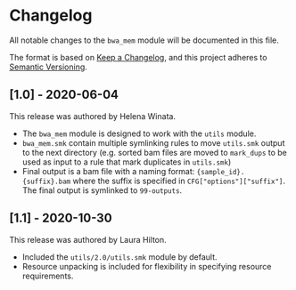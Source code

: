 # Changelog

All notable changes to the `bwa_mem` module will be documented in this file.

The format is based on [Keep a Changelog](https://keepachangelog.com/en/1.0.0/),
and this project adheres to [Semantic Versioning](https://semver.org/spec/v2.0.0.html).

## [1.0] - 2020-06-04

This release was authored by Helena Winata.


- The `bwa_mem` module is designed to work with the `utils` module.
- `bwa_mem.smk` contain multiple symlinking rules to move `utils.smk` output to the next directory (e.g. sorted bam files are moved to `mark_dups` to be used as input to a rule that mark duplicates in `utils.smk`)
- Final output is a bam file with a naming format: `{sample_id}.{suffix}.bam` where the suffix is specified in `CFG["options"]["suffix"]`. The final output is symlinked to `99-outputs`.


## [1.1] - 2020-10-30

This release was authored by Laura Hilton.


- Included the `utils/2.0/utils.smk` module by default. 
- Resource unpacking is included for flexibility in specifying resource requirements. 